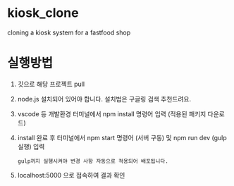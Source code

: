 # kiosk_clone
 cloning a kiosk system for a fastfood shop


# 실행방법
 1. 깃으로 해당 프로젝트 pull
 2. node.js 설치되어 있어야 합니다. 설치법은 구글링 검색 추천드려요.
 3. vscode 등 개발환경 터미널에서 npm install 명령어 입력 (적용된 패키지 다운로드)
 4. install 완료 후 터미널에서 npm start 명령어 (서버 구동) 및 npm run dev (gulp 실행) 입력
 
        gulp까지 실행시켜야 변경 사항 자동으로 적용되어 배포됩니다.
        
 5. localhost:5000 으로 접속하여 결과 확인
